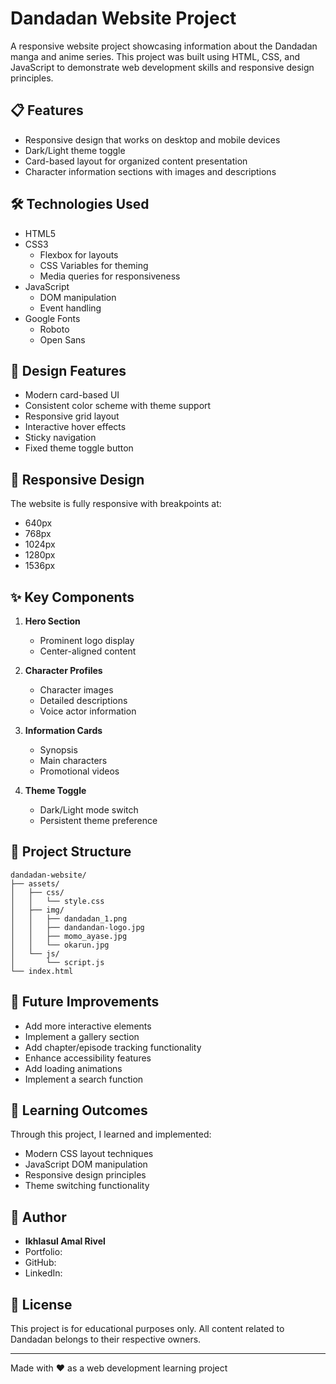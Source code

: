 # Dandadan Website Project

A responsive website project showcasing information about the Dandadan manga and anime series. This project was built using HTML, CSS, and JavaScript to demonstrate web development skills and responsive design principles.

## 📋 Features

- Responsive design that works on desktop and mobile devices
- Dark/Light theme toggle
- Card-based layout for organized content presentation
- Character information sections with images and descriptions

## 🛠️ Technologies Used

- HTML5
- CSS3
  - Flexbox for layouts
  - CSS Variables for theming
  - Media queries for responsiveness
- JavaScript
  - DOM manipulation
  - Event handling
- Google Fonts
  - Roboto
  - Open Sans

## 🎨 Design Features

- Modern card-based UI
- Consistent color scheme with theme support
- Responsive grid layout
- Interactive hover effects
- Sticky navigation
- Fixed theme toggle button

## 📱 Responsive Design

The website is fully responsive with breakpoints at:
- 640px
- 768px
- 1024px
- 1280px
- 1536px

## ✨ Key Components

1. **Hero Section**
   - Prominent logo display
   - Center-aligned content

2. **Character Profiles**
   - Character images
   - Detailed descriptions
   - Voice actor information

3. **Information Cards**
   - Synopsis
   - Main characters
   - Promotional videos

4. **Theme Toggle**
   - Dark/Light mode switch
   - Persistent theme preference

## 📁 Project Structure

```
dandadan-website/
├── assets/
│   ├── css/
│   │   └── style.css
│   ├── img/
│   │   ├── dandadan_1.png
│   │   ├── dandandan-logo.jpg
│   │   ├── momo_ayase.jpg
│   │   └── okarun.jpg
│   └── js/
│       └── script.js
└── index.html 
```

## 🌟 Future Improvements

- Add more interactive elements
- Implement a gallery section
- Add chapter/episode tracking functionality
- Enhance accessibility features
- Add loading animations
- Implement a search function

## 📝 Learning Outcomes

Through this project, I learned and implemented:
- Modern CSS layout techniques
- JavaScript DOM manipulation
- Responsive design principles
- Theme switching functionality

## 👤 Author

- **Ikhlasul Amal Rivel**
- Portfolio:
- GitHub:
- LinkedIn:

## 📄 License

This project is for educational purposes only. All content related to Dandadan belongs to their respective owners.

---
Made with ❤️ as a web development learning project